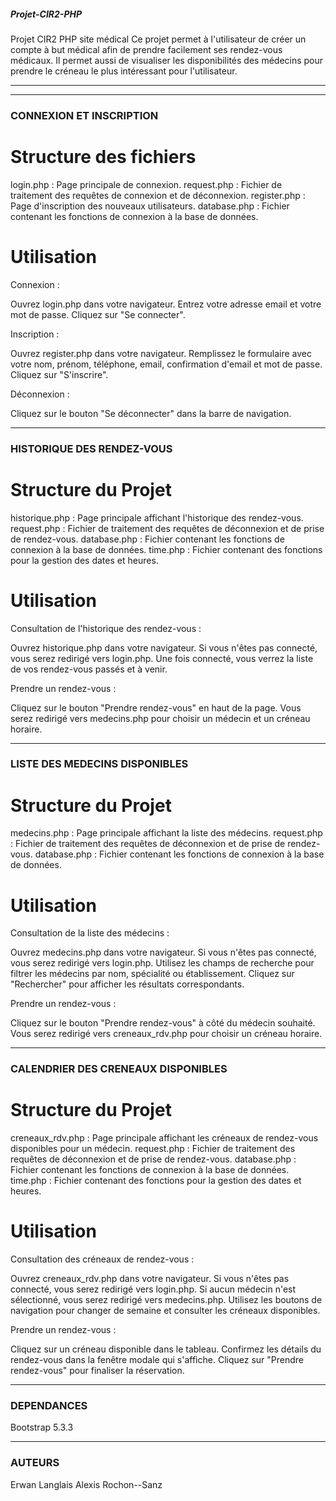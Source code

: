 ##### Projet-CIR2-PHP #####

Projet CIR2 PHP site médical
Ce projet permet à l'utilisateur de créer un compte à but médical afin de prendre facilement ses rendez-vous médicaux.
Il permet aussi de visualiser les disponibilités des médecins pour prendre le créneau le plus intéressant pour l'utilisateur.


--------------------------------------------------------------------------------------------------------------------------
--------------------------------------------------------------------------------------------------------------------------


### CONNEXION ET INSCRIPTION ###

# Structure des fichiers #

login.php : Page principale de connexion.
request.php : Fichier de traitement des requêtes de connexion et de déconnexion.
register.php : Page d'inscription des nouveaux utilisateurs.
database.php : Fichier contenant les fonctions de connexion à la base de données.

# Utilisation #

Connexion :

Ouvrez login.php dans votre navigateur.
Entrez votre adresse email et votre mot de passe.
Cliquez sur "Se connecter".

Inscription :

Ouvrez register.php dans votre navigateur.
Remplissez le formulaire avec votre nom, prénom, téléphone, email, confirmation d'email et mot de passe.
Cliquez sur "S'inscrire".

Déconnexion :

Cliquez sur le bouton "Se déconnecter" dans la barre de navigation.


--------------------------------------------------------------------------------------------------------------------------


### HISTORIQUE DES RENDEZ-VOUS ###

# Structure du Projet #

historique.php : Page principale affichant l'historique des rendez-vous.
request.php : Fichier de traitement des requêtes de déconnexion et de prise de rendez-vous.
database.php : Fichier contenant les fonctions de connexion à la base de données.
time.php : Fichier contenant des fonctions pour la gestion des dates et heures.

# Utilisation #

Consultation de l'historique des rendez-vous :

Ouvrez historique.php dans votre navigateur.
Si vous n'êtes pas connecté, vous serez redirigé vers login.php.
Une fois connecté, vous verrez la liste de vos rendez-vous passés et à venir.

Prendre un rendez-vous :

Cliquez sur le bouton "Prendre rendez-vous" en haut de la page.
Vous serez redirigé vers medecins.php pour choisir un médecin et un créneau horaire.


--------------------------------------------------------------------------------------------------------------------------


### LISTE DES MEDECINS DISPONIBLES ###

# Structure du Projet #

medecins.php : Page principale affichant la liste des médecins.
request.php : Fichier de traitement des requêtes de déconnexion et de prise de rendez-vous.
database.php : Fichier contenant les fonctions de connexion à la base de données.

# Utilisation #

Consultation de la liste des médecins :

Ouvrez medecins.php dans votre navigateur.
Si vous n'êtes pas connecté, vous serez redirigé vers login.php.
Utilisez les champs de recherche pour filtrer les médecins par nom, spécialité ou établissement.
Cliquez sur "Rechercher" pour afficher les résultats correspondants.

Prendre un rendez-vous :

Cliquez sur le bouton "Prendre rendez-vous" à côté du médecin souhaité.
Vous serez redirigé vers creneaux_rdv.php pour choisir un créneau horaire.


--------------------------------------------------------------------------------------------------------------------------


### CALENDRIER DES CRENEAUX DISPONIBLES ###

# Structure du Projet #

creneaux_rdv.php : Page principale affichant les créneaux de rendez-vous disponibles pour un médecin.
request.php : Fichier de traitement des requêtes de déconnexion et de prise de rendez-vous.
database.php : Fichier contenant les fonctions de connexion à la base de données.
time.php : Fichier contenant des fonctions pour la gestion des dates et heures.

# Utilisation #

Consultation des créneaux de rendez-vous :

Ouvrez creneaux_rdv.php dans votre navigateur.
Si vous n'êtes pas connecté, vous serez redirigé vers login.php.
Si aucun médecin n'est sélectionné, vous serez redirigé vers medecins.php.
Utilisez les boutons de navigation pour changer de semaine et consulter les créneaux disponibles.

Prendre un rendez-vous :

Cliquez sur un créneau disponible dans le tableau.
Confirmez les détails du rendez-vous dans la fenêtre modale qui s'affiche.
Cliquez sur "Prendre rendez-vous" pour finaliser la réservation.


--------------------------------------------------------------------------------------------------------------------------


### DEPENDANCES ###

Bootstrap 5.3.3


--------------------------------------------------------------------------------------------------------------------------


### AUTEURS ###

Erwan Langlais
Alexis Rochon--Sanz